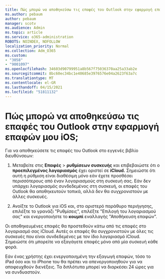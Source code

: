 ```yaml
---
title: Πώς μπορώ να αποθηκεύσω τις επαφές του Outlook στην εφαρμογή επαφών μου iOS;
ms.author: pebaum
author: pebaum
manager: scotv
ms.audience: Admin
ms.topic: article
ms.service: o365-administration
ROBOTS: NOINDEX, NOFOLLOW
localization_priority: Normal
ms.collection: Adm_O365
ms.custom:
- "3058"
- "9001097"
ms.openlocfilehash: 34603d90799951a8b567f75036370aa25a33ab2e
ms.sourcegitcommit: 8bc60ec34bc1e40685e3976576e04a2623f63a7c
ms.translationtype: MT
ms.contentlocale: el-GR
ms.lasthandoff: 04/15/2021
ms.locfileid: "51811132"
---
```

# <a name="how-do-i-save-my-outlook-contacts-to-my-ios-contacts-app"></a>Πώς μπορώ να αποθηκεύσω τις επαφές του Outlook στην εφαρμογή επαφών μου iOS;

Για να αποθηκεύσετε τις επαφές του Outlook στο εγγενές βιβλίο διευθύνσεων:
 
1. Μεταβείτε στις **Επαφές**  >  **ρυθμίσεων συσκευής** και επιβεβαιώστε ότι ο **προεπιλεγμένος λογαριασμός** έχει οριστεί σε **iCloud.** Σημειώστε ότι αυτή η ρύθμιση είναι διαθέσιμη μόνο εάν έχετε προσθέσει περισσότερους από έναν λογαριασμούς στη συσκευή σας. Εάν δεν υπάρχει λογαριασμός συνδεδεμένος στη συσκευή, οι επαφές του Outlook θα αποθηκευτούν τοπικά, αλλά δεν θα συγχρονιστούν με άλλες συσκευές.
 
2. Ανοίξτε το Outlook για iOS και, στο αριστερό παράθυρο περιήγησης, επιλέξτε το γρανάζι "Ρυθμίσεις", επιλέξτε "Επιλογή του λογαριασμού σας" και ενεργοποιήστε το **κουμπί** εναλλαγής "Αποθήκευση επαφών".
 
Οι αποθηκευμένες επαφές θα προστεθούν κάτω από τις επαφές στο λογαριασμό σας iCloud. Αυτές οι επαφές θα συγχρονιστούν με όλες τις συσκευές που είναι συνδεδεμένες με τον ίδιο λογαριασμό iCloud. Σημειώστε ότι μπορείτε να εξαγάγετε επαφές μόνο από μία συσκευή κάθε φορά.
 
Εάν ένας χρήστης έχει ενεργοποιημένη την εξαγωγή επαφών, τόσο το iPad όσο και το iPhone του θα πρέπει να απενεργοποιηθούν για να αποφευχθούν διενέξεις. Τα διπλότυπα μπορεί να διαρκέσει 24 ώρες για να συνδυαστούν.